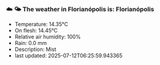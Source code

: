 ### ☁️ 🌤️  The weather in Florianópolis is: Florianópolis

- Temperature: 14.35°C
- On flesh: 14.45°C
- Relative air humidity: 100%
- Rain: 0.0 mm
- Description: Mist
- last updated: 2025-07-12T06:25:59.943365
